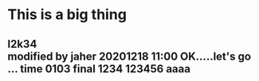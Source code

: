 This is a big thing
====

l2k34<BR>
modified by jaher 20201218 11:00
       OK.....let's go ...
       time 0103
       final
       1234
       123456
       aaaa
---

<BR>

